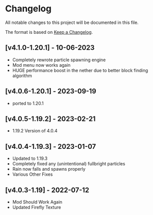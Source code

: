 # Changelog
All notable changes to this project will be documented in this file.

The format is based on [Keep a Changelog].

## [v4.1.0-1.20.1] - 10-06-2023
- Completely rewrote particle spawning engine
- Mod menu now works again
- HUGE performance boost in the nether due to better block finding algorithm

## [v4.0.6-1.20.1] - 2023-09-19
- ported to 1.20.1

## [v4.0.5-1.19.2] - 2023-02-21
- 1.19.2 Version of 4.0.4

## [v4.0.4-1.19.3] - 2023-01-07
- Updated to 1.19.3
- Completely fixed any (unintentional) fullbright particles
- Rain now falls and spawns properly
- Various Other Fixes

## [v4.0.3-1.19] - 2022-07-12
- Mod Should Work Again
- Updated Firefly Texture



[Keep a Changelog]: https://keepachangelog.com/en/1.0.0/
